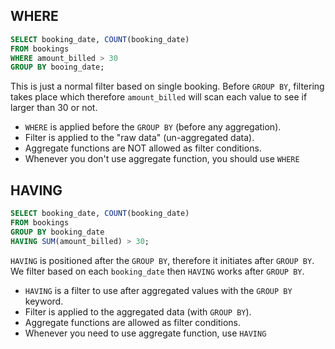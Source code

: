 
## WHERE

```sql
SELECT booking_date, COUNT(booking_date)
FROM bookings
WHERE amount_billed > 30
GROUP BY booing_date;
```
This is just a normal filter based on single booking.
Before `GROUP BY`, filtering takes place which therefore `amount_billed` will scan each value to see if larger than 30 or not.

- `WHERE` is applied before the `GROUP BY` (before any aggregation).
- Filter is applied to the "raw data" (un-aggregated data).
- Aggregate functions are NOT allowed as filter conditions.
- Whenever you don't use aggregate function, you should use `WHERE`

## HAVING

```sql
SELECT booking_date, COUNT(booking_date)
FROM bookings
GROUP BY booking_date
HAVING SUM(amount_billed) > 30;
```
`HAVING` is positioned after the `GROUP BY`, therefore it initiates after `GROUP BY`.
We filter based on each `booking_date` then `HAVING` works after `GROUP BY`.

- `HAVING` is a filter to use after aggregated values with the `GROUP BY` keyword.
- Filter is applied to the aggregated data (with `GROUP BY`).
- Aggregate functions are allowed as filter conditions.
- Whenever you need to use aggregate function, use `HAVING`
